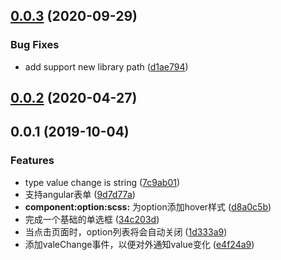 ## [0.0.3](https://github.com/damingerdai/daming-select/compare/v0.0.1...v0.0.3) (2020-09-29)


### Bug Fixes

* add support new library path ([d1ae794](https://github.com/damingerdai/daming-select/commit/d1ae794))



## [0.0.2](https://github.com/damingerdai/daming-select/compare/v0.0.1...v0.0.2) (2020-04-27)



## 0.0.1 (2019-10-04)


### Features

* type value change is string ([7c9ab01](https://github.com/damingerdai/daming-select/commit/7c9ab01))
* 支持angular表单 ([9d7d77a](https://github.com/damingerdai/daming-select/commit/9d7d77a))
* **component:option:scss:** 为option添加hover样式 ([d8a0c5b](https://github.com/damingerdai/daming-select/commit/d8a0c5b))
* 完成一个基础的单选框 ([34c203d](https://github.com/damingerdai/daming-select/commit/34c203d))
* 当点击页面时，option列表将会自动关闭 ([1d333a9](https://github.com/damingerdai/daming-select/commit/1d333a9))
* 添加valeChange事件，以便对外通知value变化 ([e4f24a9](https://github.com/damingerdai/daming-select/commit/e4f24a9))




